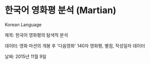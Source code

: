 # 한국어 영화평 분석 (Martian)
Korean Language

제목: 한국어 영화평의 탐색적 분석

데이터: 영화 마션의 개봉 후 '다음영화' 140자 영화평, 별점, 작성일자 데이터

날짜: 2015년 11월 9일
